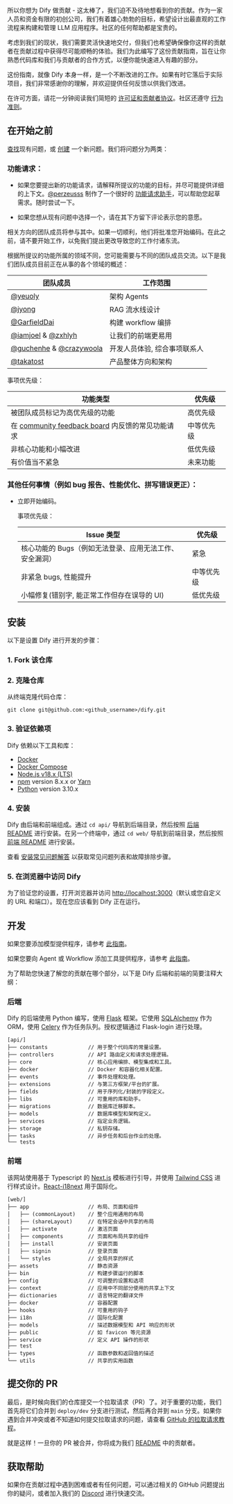 所以你想为 Dify 做贡献 - 这太棒了，我们迫不及待地想看到你的贡献。作为一家人员和资金有限的初创公司，我们有着雄心勃勃的目标，希望设计出最直观的工作流程来构建和管理 LLM 应用程序。社区的任何帮助都是宝贵的。

考虑到我们的现状，我们需要灵活快速地交付，但我们也希望确保像你这样的贡献者在贡献过程中获得尽可能顺畅的体验。我们为此编写了这份贡献指南，旨在让你熟悉代码库和我们与贡献者的合作方式，以便你能快速进入有趣的部分。

这份指南，就像 Dify 本身一样，是一个不断改进的工作。如果有时它落后于实际项目，我们非常感谢你的理解，并欢迎提供任何反馈以供我们改进。

在许可方面，请花一分钟阅读我们简短的 [许可证和贡献者协议](./LICENSE)。社区还遵守 [行为准则](https://github.com/langgenius/.github/blob/main/CODE_OF_CONDUCT.md)。

## 在开始之前

[查找](https://github.com/langgenius/dify/issues?q=is:issue+is:open)现有问题，或 [创建](https://github.com/langgenius/dify/issues/new/choose) 一个新问题。我们将问题分为两类：

### 功能请求：

* 如果您要提出新的功能请求，请解释所提议的功能的目标，并尽可能提供详细的上下文。[@perzeusss](https://github.com/perzeuss) 制作了一个很好的 [功能请求助手](https://udify.app/chat/MK2kVSnw1gakVwMX)，可以帮助您起草需求。随时尝试一下。

* 如果您想从现有问题中选择一个，请在其下方留下评论表示您的意愿。

相关方向的团队成员将参与其中。如果一切顺利，他们将批准您开始编码。在此之前，请不要开始工作，以免我们提出更改导致您的工作付诸东流。

根据所提议的功能所属的领域不同，您可能需要与不同的团队成员交流。以下是我们团队成员目前正在从事的各个领域的概述：

  | 团队成员                                                       | 工作范围                                                |
  | ------------------------------------------------------------ | ---------------------------------------------------- |
  | [@yeuoly](https://github.com/Yeuoly)                         | 架构 Agents                                  |
  | [@jyong](https://github.com/JohnJyong)                       | RAG 流水线设计                                  |
  | [@GarfieldDai](https://github.com/GarfieldDai)               | 构建 workflow 编排                     |
  | [@iamjoel](https://github.com/iamjoel) & [@zxhlyh](https://github.com/zxhlyh) | 让我们的前端更易用                  |
  | [@guchenhe](https://github.com/guchenhe) & [@crazywoola](https://github.com/crazywoola) | 开发人员体验, 综合事项联系人 |
  | [@takatost](https://github.com/takatost)                     | 产品整体方向和架构           |

  事项优先级：

  | 功能类型                                                 | 优先级        |
  | ------------------------------------------------------------ | --------------- |
  | 被团队成员标记为高优先级的功能    | 高优先级   |
  | 在 [community feedback board](https://github.com/langgenius/dify/discussions/categories/feedbacks) 内反馈的常见功能请求 | 中等优先级 |
  | 非核心功能和小幅改进                     | 低优先级    |
  | 有价值当不紧急                                   | 未来功能  |

### 其他任何事情（例如 bug 报告、性能优化、拼写错误更正）：
* 立即开始编码。

  事项优先级：

  | Issue 类型                                                   | 优先级        |
  | ------------------------------------------------------------ | --------------- |
  | 核心功能的 Bugs（例如无法登录、应用无法工作、安全漏洞） | 紧急        |
  | 非紧急 bugs, 性能提升                        | 中等优先级 |
  | 小幅修复(错别字, 能正常工作但存在误导的 UI)                | 低优先级    |

## 安装

以下是设置 Dify 进行开发的步骤：

### 1. Fork 该仓库

### 2. 克隆仓库

从终端克隆代码仓库：

```
git clone git@github.com:<github_username>/dify.git
```

### 3. 验证依赖项

Dify 依赖以下工具和库：

- [Docker](https://www.docker.com/)
- [Docker Compose](https://docs.docker.com/compose/install/)
- [Node.js v18.x (LTS)](http://nodejs.org)
- [npm](https://www.npmjs.com/) version 8.x.x or [Yarn](https://yarnpkg.com/)
- [Python](https://www.python.org/) version 3.10.x

### 4. 安装

Dify 由后端和前端组成。通过 `cd api/` 导航到后端目录，然后按照 [后端 README](api/README.md) 进行安装。在另一个终端中，通过 `cd web/` 导航到前端目录，然后按照 [前端 README](web/README.md) 进行安装。

查看 [安装常见问题解答](https://docs.dify.ai/v/zh-hans/learn-more/faq/install-faq) 以获取常见问题列表和故障排除步骤。

### 5. 在浏览器中访问 Dify

为了验证您的设置，打开浏览器并访问 [http://localhost:3000](http://localhost:3000)（默认或您自定义的 URL 和端口）。现在您应该看到 Dify 正在运行。

## 开发

如果您要添加模型提供程序，请参考 [此指南](https://github.com/langgenius/dify/blob/main/api/core/model_runtime/README.md)。

如果您要向 Agent 或 Workflow 添加工具提供程序，请参考 [此指南](./api/core/tools/README.md)。

为了帮助您快速了解您的贡献在哪个部分，以下是 Dify 后端和前端的简要注释大纲：

### 后端

Dify 的后端使用 Python 编写，使用 [Flask](https://flask.palletsprojects.com/en/3.0.x/) 框架。它使用 [SQLAlchemy](https://www.sqlalchemy.org/) 作为 ORM，使用 [Celery](https://docs.celeryq.dev/en/stable/getting-started/introduction.html) 作为任务队列。授权逻辑通过 Flask-login 进行处理。

```
[api/]
├── constants             // 用于整个代码库的常量设置。
├── controllers           // API 路由定义和请求处理逻辑。
├── core                  // 核心应用编排、模型集成和工具。
├── docker                // Docker 和容器化相关配置。
├── events                // 事件处理和处理。
├── extensions            // 与第三方框架/平台的扩展。
├── fields                // 用于序列化/封装的字段定义。
├── libs                  // 可重用的库和助手。
├── migrations            // 数据库迁移脚本。
├── models                // 数据库模型和架构定义。
├── services              // 指定业务逻辑。
├── storage               // 私钥存储。
├── tasks                 // 异步任务和后台作业的处理。
└── tests
```

### 前端

该网站使用基于 Typescript 的 [Next.js](https://nextjs.org/) 模板进行引导，并使用 [Tailwind CSS](https://tailwindcss.com/) 进行样式设计。[React-i18next](https://react.i18next.com/) 用于国际化。

```
[web/]
├── app                   // 布局、页面和组件
│   ├── (commonLayout)    // 整个应用通用的布局
│   ├── (shareLayout)     // 在特定会话中共享的布局
│   ├── activate          // 激活页面
│   ├── components        // 页面和布局共享的组件
│   ├── install           // 安装页面
│   ├── signin            // 登录页面
│   └── styles            // 全局共享的样式
├── assets                // 静态资源
├── bin                   // 构建步骤运行的脚本
├── config                // 可调整的设置和选项
├── context               // 应用中不同部分使用的共享上下文
├── dictionaries          // 语言特定的翻译文件
├── docker                // 容器配置
├── hooks                 // 可重用的钩子
├── i18n                  // 国际化配置
├── models                // 描述数据模型和 API 响应的形状
├── public                // 如 favicon 等元资源
├── service               // 定义 API 操作的形状
├── test                  
├── types                 // 函数参数和返回值的描述
└── utils                 // 共享的实用函数
```

## 提交你的 PR

最后，是时候向我们的仓库提交一个拉取请求（PR）了。对于重要的功能，我们首先将它们合并到 `deploy/dev` 分支进行测试，然后再合并到 `main` 分支。如果你遇到合并冲突或者不知道如何提交拉取请求的问题，请查看 [GitHub 的拉取请求教程](https://docs.github.com/en/pull-requests/collaborating-with-pull-requests)。

就是这样！一旦你的 PR 被合并，你将成为我们 [README](https://github.com/langgenius/dify/blob/main/README.md) 中的贡献者。

## 获取帮助

如果你在贡献过程中遇到困难或者有任何问题，可以通过相关的 GitHub 问题提出你的疑问，或者加入我们的 [Discord](https://discord.gg/8Tpq4AcN9c) 进行快速交流。
